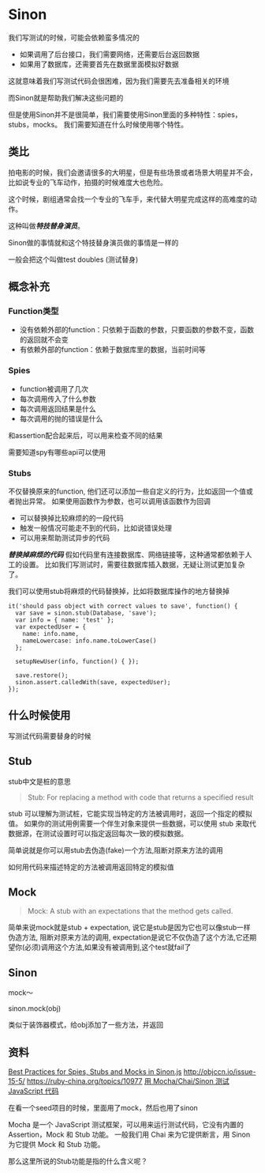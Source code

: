 # Sinon

我们写测试的时候，可能会依赖蛮多情况的

* 如果调用了后台接口，我们需要网络，还需要后台返回数据
* 如果用了数据库，还需要首先在数据里面模拟好数据

这就意味着我们写测试代码会很困难，因为我们需要先去准备相关的环境

而Sinon就是帮助我们解决这些问题的

但是使用Sinon并不是很简单，我们需要使用Sinon里面的多种特性：spies，stubs，mocks。
我们需要知道在什么时候使用哪个特性。

## 类比

拍电影的时候，我们会邀请很多的大明星，但是有些场景或者场景大明星并不会，比如说专业的飞车动作，拍摄的时候难度大也危险。

这个时候，剧组通常会找一个专业的飞车手，来代替大明星完成这样的高难度的动作。

这种叫做***特技替身演员***。

Sinon做的事情就和这个特技替身演员做的事情是一样的

一般会把这个叫做test doubles (测试替身)

## 概念补充
### Function类型
* 没有依赖外部的function：只依赖于函数的参数，只要函数的参数不变，函数的返回就不会变
* 有依赖外部的function：依赖于数据库里的数据，当前时间等

### Spies
* function被调用了几次
* 每次调用传入了什么参数
* 每次调用返回结果是什么
* 每次调用的抛的错误是什么

和assertion配合起来后，可以用来检查不同的结果

需要知道spy有哪些api可以使用

### Stubs
不仅替换原来的function, 他们还可以添加一些自定义的行为，比如返回一个值或者抛出异常。
如果使用函数作为参数，也可以调用该函数作为回调

* 可以替换掉比较麻烦的的一段代码
* 触发一般情况可能走不到的代码，比如说错误处理
* 可以用来帮助测试异步的代码

***替换掉麻烦的代码***
假如代码里有连接数据库、网络链接等，这种通常都依赖于人工的设置。
比如我们写测试时，需要往数据库插入数据，无疑让测试更加复杂了。

我们可以使用stub将麻烦的代码替换掉，比如将数据库操作的地方替换掉

```
it('should pass object with correct values to save', function() {
  var save = sinon.stub(Database, 'save');
  var info = { name: 'test' };
  var expectedUser = {
    name: info.name,
    nameLowercase: info.name.toLowerCase()
  };

  setupNewUser(info, function() { });

  save.restore();
  sinon.assert.calledWith(save, expectedUser);
});
```


## 什么时候使用
写测试代码需要替身的时候

## Stub
stub中文是桩的意思

> Stub:
  For replacing a method with code that returns a specified result

stub 可以理解为测试桩，它能实现当特定的方法被调用时，返回一个指定的模拟值。
如果你的测试用例需要一个伴生对象来提供一些数据，可以使用 stub 来取代数据源，在测试设置时可以指定返回每次一致的模拟数据。

简单说就是你可以用stub去伪造(fake)一个方法,阻断对原来方法的调用

如何用代码来描述特定的方法被调用返回特定的模拟值

## Mock
> Mock:
  A stub with an expectations that the method gets called.

简单来说mock就是stub + expectation, 说它是stub是因为它也可以像stub一样伪造方法, 阻断对原来方法的调用, 
expectation是说它不仅伪造了这个方法,它还期望你(必须)调用这个方法,如果没有被调用到,这个test就fail了


## Sinon




mock～

sinon.mock(obj)

类似于装饰器模式，给obj添加了一些方法，并返回





## 资料
[Best Practices for Spies, Stubs and Mocks in Sinon.js](https://semaphoreci.com/community/tutorials/best-practices-for-spies-stubs-and-mocks-in-sinon-js)
http://objccn.io/issue-15-5/
https://ruby-china.org/topics/10977
[用 Mocha/Chai/Sinon 测试 JavaScript 代码](http://codethoughts.info/javascript/2015/07/18/javascript-bdd-with-mocha-chai-sinon/)




在看一个seed项目的时候，里面用了mock，然后也用了sinon

Mocha 是一个 JavaScript 测试框架，可以用来运行测试代码，它没有内置的 Assertion，Mock 和 Stub 功能。
一般我们用 Chai 来为它提供断言，用 Sinon 为它提供 Mock 和 Stub 功能。

那么这里所说的Stub功能是指的什么含义呢？
